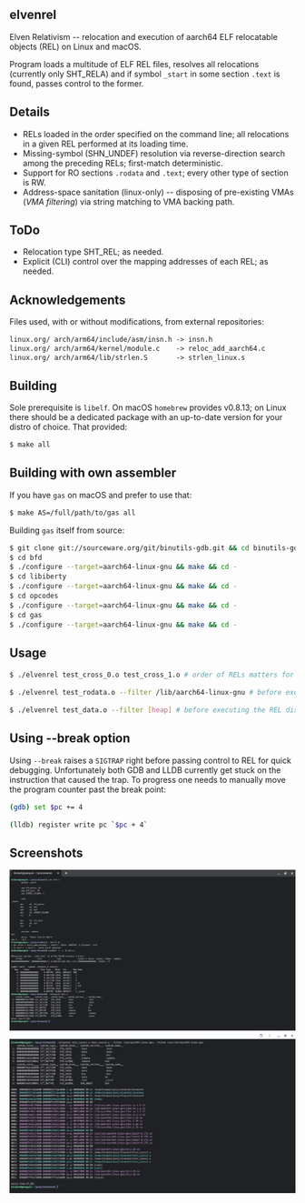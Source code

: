 ## elvenrel

Elven Relativism -- relocation and execution of aarch64 ELF relocatable objects (REL) on Linux and macOS.

Program loads a multitude of ELF REL files, resolves all relocations (currently only SHT_RELA) and if symbol `_start` in some section `.text` is found, passes control to the former.

## Details

* RELs loaded in the order specified on the command line; all relocations in a given REL performed at its loading time.
* Missing-symbol (SHN_UNDEF) resolution via reverse-direction search among the preceding RELs; first-match deterministic.
* Support for RO sections `.rodata` and `.text`; every other type of section is RW.
* Address-space sanitation (linux-only) -- disposing of pre-existing VMAs (*VMA filtering*) via string matching to VMA backing path.

## ToDo

* Relocation type SHT_REL; as needed.
* Explicit (CLI) control over the mapping addresses of each REL; as needed.

## Acknowledgements

Files used, with or without modifications, from external repositories:

	linux.org/ arch/arm64/include/asm/insn.h -> insn.h
	linux.org/ arch/arm64/kernel/module.c    -> reloc_add_aarch64.c
	linux.org/ arch/arm64/lib/strlen.S       -> strlen_linux.s

## Building

Sole prerequisite is `libelf`. On macOS `homebrew` provides v0.8.13; on Linux there should be a dedicated package with an up-to-date version for your distro of choice. That provided:

```sh
$ make all
```

## Building with own assembler

If you have `gas` on macOS and prefer to use that:

```sh
$ make AS=/full/path/to/gas all
```

Building `gas` itself from source:

```sh
$ git clone git://sourceware.org/git/binutils-gdb.git && cd binutils-gdb
$ cd bfd
$ ./configure --target=aarch64-linux-gnu && make && cd -
$ cd libiberty
$ ./configure --target=aarch64-linux-gnu && make && cd -
$ cd opcodes
$ ./configure --target=aarch64-linux-gnu && make && cd -
$ cd gas
$ ./configure --target=aarch64-linux-gnu && make && cd -
```

## Usage

```sh
$ ./elvenrel test_cross_0.o test_cross_1.o # order of RELs matters for symbol resolution; undefined symbols in later RELs are sought in earlier RELs
```
```sh
$ ./elvenrel test_rodata.o --filter /lib/aarch64-linux-gnu # before executing the REL dispose of VMAs from file mappings containing /lib/aarch64-linux-gnu in the path
```
```sh
$ ./elvenrel test_data.o --filter [heap] # before executing the REL dispose of the VMA designated as `[heap]`, i.e. the process heap
```

## Using --break option

Using `--break` raises a `SIGTRAP` right before passing control to REL for quick debugging. Unfortunately both GDB and LLDB currently get stuck on the instruction that caused the trap. To progress one needs to manually move the program counter past the break point:

```sh
(gdb) set $pc += 4
```

```sh
(lldb) register write pc `$pc + 4`
```

## Screenshots

![hello_sample](image/screenshot000.png "hello sample")
![vma_sample](image/screenshot001.png "vma sample")
